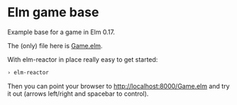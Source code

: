 # Elm game base

Example base for a game in Elm 0.17.

The (only) file here is [Game.elm](Game.elm).

With elm-reactor in place really easy to get started:

```bash
› elm-reactor
```

Then you can point your browser to [http://localhost:8000/Game.elm](http://localhost:8000/Game.elm) and try it out (arrows left/right and spacebar to control).